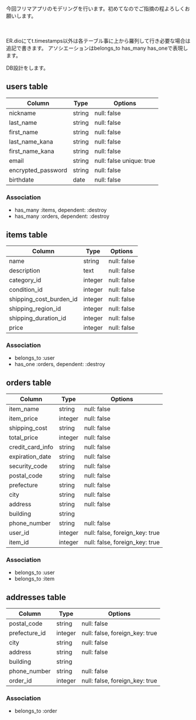 今回フリマアプリのモデリングを行います。初めてなのでご指摘の程よろしくお願いします。

　

ER.dioにてt.timestamps以外は各テーブル事に上から羅列して行き必要な場合は追記で書きます。
アソシエーションはbelongs_to has_many has_oneで表現します。

DB設計をします。

## users table

| Column          | Type    | Options               |
| --------------- | ------- | --------------------- |
| nickname        | string  | null: false           |
| last_name       | string  | null: false           |
| first_name      | string  | null: false           |
| last_name_kana  | string  | null: false           |
| first_name_kana | string  | null: false           |
| email           | string  | null: false   unique: true        |
| encrypted_password | string  | null: false           |
| birthdate       | date    | null: false           |

### Association

- has_many :items, dependent: :destroy 
- has_many :orders, dependent: :destroy    

## items table

| Column               | Type    | Options               |
| -------------------- | ------- | --------------------- |
| name                 | string  | null: false           |
| description          | text    | null: false           |
| category_id          | integer | null: false           |
| condition_id         | integer | null: false           |
| shipping_cost_burden_id | integer | null: false           |
| shipping_region_id   | integer | null: false           |
| shipping_duration_id | integer | null: false           |
| price                | integer | null: false           |


### Association

- belongs_to :user 
- has_one :orders, dependent: :destroy 

## orders table

| Column          | Type    | Options               |
| --------------- | ------- | --------------------- |
| item_name       | string  | null: false           |
| item_price      | integer | null: false           |
| shipping_cost   | string  | null: false           |
| total_price     | integer | null: false           |
| credit_card_info| string  | null: false           |
| expiration_date | string  | null: false           |
| security_code   | string  | null: false           |
| postal_code     | string  | null: false           |
| prefecture      | string  | null: false           |
| city            | string  | null: false           |
| address         | string  | null: false           |
| building        | string  |                       |
| phone_number    | string  | null: false           |
| user_id         | integer | null: false, foreign_key: true |
| item_id         | integer | null: false, foreign_key: true |

### Association

- belongs_to :user    
- belongs_to :item

## addresses table


| Column        | Type    | Options                         |
| ------------- | ------- | ------------------------------- |
| postal_code   | string  | null: false                     |
| prefecture_id | integer | null: false, foreign_key: true  |
| city          | string  | null: false                     |
| address       | string  | null: false                     |
| building      | string  |                                 |
| phone_number  | string  | null: false                     |
| order_id      | integer | null: false, foreign_key: true  |


### Association
- belongs_to :order








